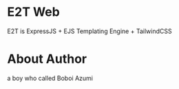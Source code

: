 # E2T Web

E2T is ExpressJS + EJS Templating Engine + TailwindCSS

# About Author

a boy who called Boboi Azumi